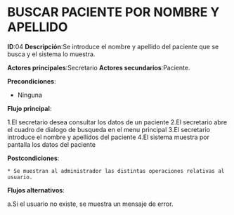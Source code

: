 # BUSCAR PACIENTE POR NOMBRE Y APELLIDO

**ID**:04 **Descripción**:Se introduce el nombre y apellido del paciente que se busca y el sistema lo muestra.

**Actores principales**:Secretario **Actores secundarios**:Paciente.

**Precondiciones**:

   * Ninguna

**Flujo principal**:

 1.El secretario desea consultar los datos de un paciente
 2.El secretario abre el cuadro de dialogo de busqueda en el menu principal
 3.El secretario introduce el nombre y apellidos del paciente
 4.El sistema muestra por pantalla los datos del paciente

**Postcondiciones**:

    * Se muestran al administrador las distintas operaciones relativas al usuario.

**Flujos alternativos**:

 a.Si el usuario no existe, se muestra un mensaje de error.



